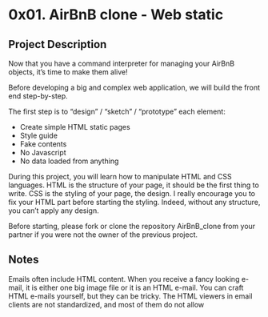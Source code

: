 # 0x01. AirBnB clone - Web static
## Project Description 
Now that you have a command interpreter for managing your AirBnB objects, it’s time to make them alive!

Before developing a big and complex web application, we will build the front end step-by-step.

The first step is to “design” / “sketch” / “prototype” each element:
+ Create simple HTML static pages
+ Style guide
+ Fake contents
+ No Javascript
+ No data loaded from anything

During this project, you will learn how to manipulate HTML and CSS languages. HTML is the structure of your page, it should be the first thing to write. CSS is the styling of your page, the design. I really encourage you to fix your HTML part before starting the styling. Indeed, without any structure, you can’t apply any design.

Before starting, please fork or clone the repository AirBnB_clone from your partner if you were not the owner of the previous project.
## Notes 
Emails often include HTML content. When you receive a fancy looking e-mail, it is either one big image file or it is an HTML e-mail. You can craft HTML e-mails yourself, but they can be tricky. The HTML viewers in email clients are not standardized, and most of them do not allow <style> tags. For this reason, HTML e-mail often contain lots of inline styles.

<!DOCTYPE html>
<html lang="en">
  <head>
    <!-- Meta tag is very important -->
    <!-- Define the character set used -->
    <meta charset="utf-8">
    <!-- Define keywords for search engines-->
    <meta name="keywords" content="HTML, CSS, JavaScript">
    <!-- Define a description of your web page -->
    <meta name="description" content="Free Web tutorials">
    <!-- Define the author of a page: -->
    <meta name="author" content="John Doe">
    <!-- set viewport  -->
    <meta name="viewport" content="width=device-width, initial-scale=1.0">
    <title>Hello World</title>
  </head>
  <body>
    <h1>Hello World</h1>
    <p>This is a web page.</p>
  </body>
</html>


## Links
+ [Learn to Code HTML & CSS](https://learn.shayhowe.com/html-css/building-your-first-web-page/)  
+ [Inline Styles in HTML](https://www.codecademy.com/article/html-inline-styles)  
+ [Specifics on CSS Specificity](https://css-tricks.com/specifics-on-css-specificity/)  
+ [Introduction to HTML](https://developer.mozilla.org/en-US/docs/Learn/HTML/Introduction_to_HTML)
+ [CSS](https://developer.mozilla.org/en-US/docs/Learn/CSS)
+ [MozillaDevelopersNetwork?](https://developer.mozilla.org/en-US/)  
+ [CenterBoxes](https://css-tricks.com/centering-css-complete-guide/)  
+ [Requests: HTTP for Humans](https://requests.readthedocs.io/en/latest/index.html)  